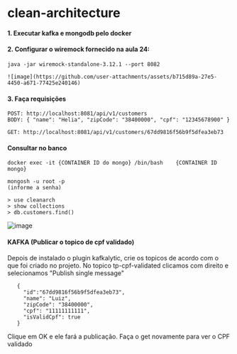# clean-architecture

#### 1. Executar kafka e mongodb pelo docker

#### 2. Configurar o wiremock fornecido na aula 24: 
```
java -jar wiremock-standalone-3.12.1 --port 8082

![image](https://github.com/user-attachments/assets/b715d89a-27e5-4450-a671-77425e240146)

```

#### 3. Faça requisições
```
POST: http://localhost:8081/api/v1/customers
BODY: {	"name": "Helia", "zipCode": "38400000",	"cpf": "12345678900" }
```
```
GET: http://localhost:8081/api/v1/customers/67dd9816f56b9f5dfea3eb73
```

#### Consultar no banco
```
docker exec -it {CONTAINER ID do mongo} /bin/bash    {CONTAINER ID mongo}
```
```
mongosh -u root -p
(informe a senha)
```
```
> use cleanarch
> show collections
> db.customers.find()
```
![image](https://github.com/user-attachments/assets/5315b07e-0a4f-47e3-a451-2a42de619ce1)

#### KAFKA (Publicar o topico de cpf validado)
Depois de instalado o plugin kafkalytic, crie os topicos de acordo com o que foi criado no projeto. 
No topico tp-cpf-validated clicamos com direito e selecionamos "Publish single message"
```
   {
	 "id":"67dd9816f56b9f5dfea3eb73",
	 "name": "Luiz",
	 "zipCode": "38400000",
	 "cpf": "11111111111",
	 "isValidCpf": true
   }
```

Clique em OK e ele fará a publicação. Faça o get novamente para ver o CPF validado

